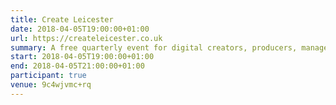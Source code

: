 ```yaml
---
title: Create Leicester
date: 2018-04-05T19:00:00+01:00
url: https://createleicester.co.uk
summary: A free quarterly event for digital creators, producers, managers and administrators, aiming to inspire Leicester’s digital design community.
start: 2018-04-05T19:00:00+01:00
end: 2018-04-05T21:00:00+01:00
participant: true
venue: 9c4wjvmc+rq
---
```

